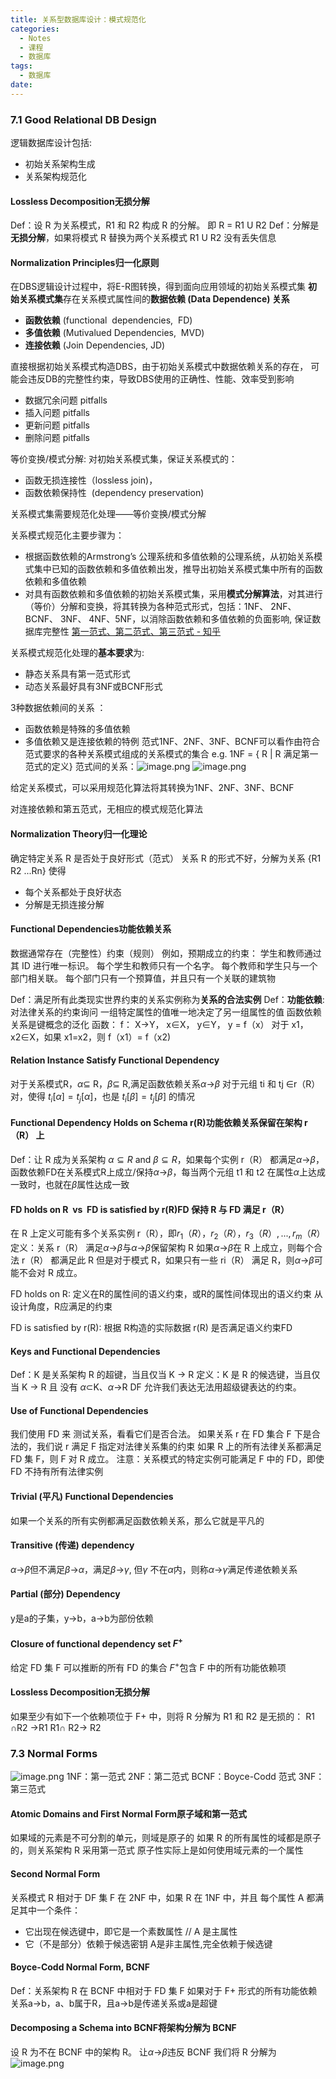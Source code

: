 ```yaml
---
title: 关系型数据库设计：模式规范化
categories:
  - Notes
  - 课程
  - 数据库
tags:
  - 数据库
date:
---
```

### 7.1 Good Relational DB Design
逻辑数据库设计包括:
- 初始关系架构生成
- 关系架构规范化

#### Lossless Decomposition无损分解
Def：设 R 为关系模式，R1 和 R2 构成 R 的分解。 即 R = R1 U R2 
Def：分解是**无损分解**，如果将模式 R 替换为两个关系模式 R1 U R2 没有丢失信息

#### Normalization Principles归一化原则
在DBS逻辑设计过程中，将E-R图转换，得到面向应用领域的初始关系模式集
**初始关系模式集**存在关系模式属性间的**数据依赖 (Data Dependence) 关系**
- **函数依赖** (functional  dependencies,  FD)
- **多值依赖** (Mutivalued Dependencies,  MVD)
- **连接依赖** (Join Dependencies, JD)

直接根据初始关系模式构造DBS，由于初始关系模式中数据依赖关系的存在，  可能会违反DB的完整性约束，导致DBS使用的正确性、性能、效率受到影响
- 数据冗余问题 pitfalls
- 插入问题 pitfalls
- 更新问题 pitfalls
- 删除问题 pitfalls

等价变换/模式分解: 对初始关系模式集，保证关系模式的：
- 函数无损连接性（lossless join)，
- 函数依赖保持性  (dependency preservation)

关系模式集需要规范化处理——等价变换/模式分解

关系模式规范化主要步骤为：
- 根据函数依赖的Armstrong’s 公理系统和多值依赖的公理系统，从初始关系模式集中已知的函数依赖和多值依赖出发，推导出初始关系模式集中所有的函数依赖和多值依赖
- 对具有函数依赖和多值依赖的初始关系模式集，采用**模式分解算法**，对其进行（等价）分解和变换，将其转换为各种范式形式，包括：1NF、 2NF、 BCNF、 3NF、 4NF、5NF，以消除函数依赖和多值依赖的负面影响, 保证数据库完整性
[第一范式、第二范式、第三范式 - 知乎](https://zhuanlan.zhihu.com/p/554101160#:~:text=%E8%8C%83%E5%BC%8F%EF%BC%88Paradigm%EF%BC%89%E6%98%AF%E7%AC%A6%E5%90%88%E6%9F%90%E4%B8%80%E7%A7%8D%E7%BA%A7%E5%88%AB%E7%9A%84%E5%85%B3%E7%B3%BB%E6%A8%A1%E5%BC%8F%E7%9A%84%E9%9B%86%E5%90%88%E3%80%82%20%E5%85%B3%E7%B3%BB%E6%95%B0%E6%8D%AE%E5%BA%93%E4%B8%AD%E7%9A%84%E5%85%B3%E7%B3%BB%E5%BF%85%E9%A1%BB%E6%BB%A1%E8%B6%B3%E4%B8%80%E5%AE%9A%E7%9A%84%E8%A6%81%E6%B1%82%EF%BC%8C%E6%BB%A1%E8%B6%B3%E4%B8%8D%E5%90%8C%E7%A8%8B%E5%BA%A6%E8%A6%81%E6%B1%82%E7%9A%84%E4%B8%BA%E4%B8%8D%E5%90%8C%E8%8C%83%E5%BC%8F%E3%80%82,%E7%9B%AE%E5%89%8D%E5%85%B3%E7%B3%BB%E6%95%B0%E6%8D%AE%E5%BA%93%E6%9C%89%E5%85%AD%E7%A7%8D%E8%8C%83%E5%BC%8F%EF%BC%9A%E7%AC%AC%E4%B8%80%E8%8C%83%E5%BC%8F%EF%BC%881NF%EF%BC%89%E3%80%81%E7%AC%AC%E4%BA%8C%E8%8C%83%E5%BC%8F%EF%BC%882NF%EF%BC%89%E3%80%81%E7%AC%AC%E4%B8%89%E8%8C%83%E5%BC%8F%EF%BC%883NF%EF%BC%89%E3%80%81Boyce-Codd%E8%8C%83%E5%BC%8F%EF%BC%88BCNF%EF%BC%89%E3%80%81%E7%AC%AC%E5%9B%9B%E8%8C%83%E5%BC%8F%EF%BC%884NF%EF%BC%89%E5%92%8C%E7%AC%AC%E4%BA%94%E8%8C%83%E5%BC%8F%EF%BC%885NF%EF%BC%89%E3%80%82%20%E6%BB%A1%E8%B6%B3%E6%9C%80%E4%BD%8E%E8%A6%81%E6%B1%82%E7%9A%84%E8%8C%83%E5%BC%8F%E6%98%AF%E7%AC%AC%E4%B8%80%E8%8C%83%E5%BC%8F%EF%BC%881NF%EF%BC%89%E3%80%82%20%E5%9C%A8%E7%AC%AC%E4%B8%80%E8%8C%83%E5%BC%8F%E7%9A%84%E5%9F%BA%E7%A1%80%E4%B8%8A%E8%BF%9B%E4%B8%80%E6%AD%A5%E6%BB%A1%E8%B6%B3%E6%9B%B4%E5%A4%9A%E8%A6%81%E6%B1%82%E7%9A%84%E7%A7%B0%E4%B8%BA%E7%AC%AC%E4%BA%8C%E8%8C%83%E5%BC%8F%EF%BC%882NF%EF%BC%89%EF%BC%8C%E5%85%B6%E4%BD%99%E8%8C%83%E5%BC%8F%E4%BB%A5%E6%AC%A1%E7%B1%BB%E6%8E%A8%E3%80%82)

关系模式规范化处理的**基本要求**为: 
- 静态关系具有第一范式形式 
- 动态关系最好具有3NF或BCNF形式 

3种数据依赖间的关系 ：
- 函数依赖是特殊的多值依赖 
- 多值依赖又是连接依赖的特例 
范式1NF、2NF、3NF、BCNF可以看作由符合范式要求的各种关系模式组成的关系模式的集合 
e.g. 1NF = { R | R 满足第一范式的定义} 
范式间的关系：![image.png](https://cdn.jsdelivr.net/gh/zhengyangWang1/image@main/img/20231115120558.png)
![image.png](https://cdn.jsdelivr.net/gh/zhengyangWang1/image@main/img/20231115120646.png)

给定关系模式，可以采用规范化算法将其转换为1NF、2NF、3NF、BCNF

对连接依赖和第五范式，无相应的模式规范化算法

#### Normalization Theory归一化理论
确定特定关系 R 是否处于良好形式（范式） 
关系 R 的形式不好，分解为关系 {R1 R2 ...Rn} 使得 
- 每个关系都处于良好状态 
- 分解是无损连接分解

#### Functional Dependencies功能依赖关系
数据通常存在（完整性）约束（规则）
例如，预期成立的约束： 
学生和教师通过其 ID 进行唯一标识。 
每个学生和教师只有一个名字。 
每个教师和学生只与一个部门相关联。 
每个部门只有一个预算值，并且只有一个关联的建筑物

Def：满足所有此类现实世界约束的关系实例称为**关系的合法实例** 
Def：**功能依赖**:
对法律关系的约束询问 
一组特定属性的值唯一地决定了另一组属性的值 
函数依赖关系是键概念的泛化
函数： f： X→Y， x∈X， y∈Y， y = f（x） 
对于 x1，x2∈X，如果 x1=x2，则 f（x1）= f（x2)

#### Relation Instance Satisfy Functional Dependency
对于关系模式R，$\alpha$⊆ R，$\beta$⊆ R,满足函数依赖关系$\alpha$→$\beta$
对于元组 ti 和 tj ∈r（R） 对，使得 $t_i[\alpha]= t_j [\alpha ]$，也是 $t_i[\beta]= t_j [\beta]$ 的情况

#### Functional Dependency Holds on Schema r(R)功能依赖关系保留在架构 r（R） 上
Def：让 R 成为关系架构 $\alpha \subseteq R$ and $\beta \subseteq R$，如果每个实例 r（R） 都满足$\alpha$→$\beta$，函数依赖FD在关系模式R上成立/保持$\alpha$→$\beta$，每当两个元组 t1 和 t2 在属性$\alpha$上达成一致时，也就在$\beta$属性达成一致

#### FD holds on R  vs  FD is satisfied by r(R)FD 保持 R 与 FD 满足 r（R）
在 R 上定义可能有多个关系实例 r（R），即$r_1（R） ， r_2（R） ， r_3（R） ,..., r_m（R）$
定义：关系 r（R） 满足$\alpha$→$\beta$与$\alpha$→$\beta$保留架构 R 
如果$\alpha$→$\beta$在 R 上成立，则每个合法 r（R） 都满足此 R 
但是对于模式 R，如果只有一些 ri（R） 满足 R，则$\alpha$→$\beta$可能不会对 R 成立。

FD holds on R:
定义在R的属性间的语义约束，或R的属性间体现出的语义约束
从设计角度，R应满足的约束

FD is satisfied by r(R):
根据 R构造的实际数据 r(R) 是否满足语义约束FD


#### Keys and Functional Dependencies
Def：K 是关系架构 R 的超键，当且仅当 K → R 
定义：K 是 R 的候选键，当且仅当 K → R 且 没有 $\alpha \subset$K、$\alpha$→R 
DF 允许我们表达无法用超级键表达的约束。

#### Use of Functional Dependencies
我们使用 FD 来 测试关系，看看它们是否合法。 如果关系 r 在 FD 集合 F 下是合法的，我们说 r 满足 F 
指定对法律关系集的约束 如果 R 上的所有法律关系都满足 FD 集 F，则 F 对 R 成立。
注意：关系模式的特定实例可能满足 F 中的 FD，即使 FD 不持有所有法律实例

#### Trivial (平凡) Functional Dependencies
如果一个关系的所有实例都满足函数依赖关系，那么它就是平凡的

#### Transitive (传递) dependency
$\alpha$→$\beta$但不满足$\beta$→$\alpha$，满足$\beta$→$\gamma$, 但$\gamma$ 不在$\alpha$内，则称$\alpha$→$\gamma$满足传递依赖关系

#### Partial (部分) Dependency
y是a的子集，y→b，a→b为部份依赖

#### Closure of functional dependency set $F^+$
给定 FD 集 F 可以推断的所有 FD 的集合 
$F^+$包含 F 中的所有功能依赖项

#### Lossless Decomposition无损分解
如果至少有如下一个依赖项位于 F+ 中，则将 R 分解为 R1 和 R2 是无损的： 
R1 $\cap$R2 →R1
R1$\cap$ R2→ R2

### 7.3 Normal Forms
![image.png](https://cdn.jsdelivr.net/gh/zhengyangWang1/image@main/img/20231119232132.png)
1NF：第一范式 
2NF：第二范式 
BCNF：Boyce-Codd 范式 
3NF：第三范式

#### Atomic Domains and First Normal Form原子域和第一范式
如果域的元素是不可分割的单元，则域是原子的
如果 R 的所有属性的域都是原子的，则关系架构 R 采用第一范式
原子性实际上是如何使用域元素的一个属性

#### Second Normal Form
关系模式 R 相对于 DF 集 F 在 2NF 中，如果 
R 在 1NF 中，并且 
每个属性 A 都满足其中一个条件：
- 它出现在候选键中，即它是一个素数属性 // A 是主属性 
- 它（不是部分）依赖于候选密钥 A是非主属性,完全依赖于候选键

#### Boyce-Codd Normal Form, BCNF
Def：关系架构 R 在 BCNF 中相对于 FD 集 F 
如果对于 F+ 形式的所有功能依赖关系a→b，a、b属于R，且a→b是传递关系或a是超键

#### Decomposing a Schema into BCNF将架构分解为 BCNF
设 R 为不在 BCNF 中的架构 R。 让$\alpha$→$\beta$违反 BCNF
我们将 R 分解为
![image.png](https://cdn.jsdelivr.net/gh/zhengyangWang1/image@main/img/20231119232656.png)

